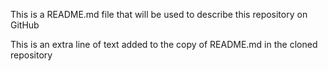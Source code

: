 This is a README.md file that will be used to describe this
repository on GitHub



This is an extra line of text added to the copy 
of README.md in the cloned repository

